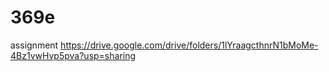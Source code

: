 # 369e
assignment
https://drive.google.com/drive/folders/1lYraagcthnrN1bMoMe-4Bz1vwHvp5pva?usp=sharing
